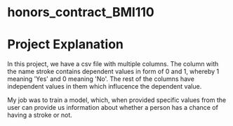# honors_contract_BMI110

# Project Explanation
In this project, we have a csv file with multiple columns. The column with the name stroke contains dependent values in form of 0 and 1, whereby 1 meaning 'Yes' and 0 meaning 'No'. The rest of the columns have independent values in them which influcence the dependent value.


My job was to train a model, which, when provided specific values from the user can provide us information about whether a person has a chance of having a stroke or not. 



